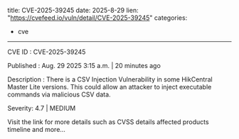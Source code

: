  
title: CVE-2025-39245
date: 2025-8-29
lien: "https://cvefeed.io/vuln/detail/CVE-2025-39245"
categories:
  - cve
---

CVE ID : CVE-2025-39245

Published :  Aug. 29
2025
3:15 a.m. | 20 minutes ago

Description : There is a CSV Injection Vulnerability in some HikCentral Master Lite versions. This could allow an attacker to inject executable commands via malicious CSV data.

Severity: 4.7 | MEDIUM

Visit the link for more details
such as CVSS details
affected products
timeline
and more...
